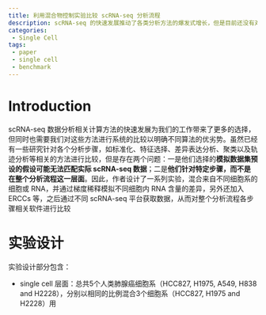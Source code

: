 ```yaml
---
title: 利用混合物控制实验比较 scRNA-seq 分析流程
description: scRNA-seq 的快速发展推动了各类分析方法的爆发式增长，但是目前还没有对整个分析流程进行系统比较的相关结果。本文中作者通过单细胞以及混合细胞或 RNA，模拟真实实验，对包括标准化、推断、降维、聚类、轨迹分析以及数据整合等过程相关的软件做了系统的比较
categories:
 - Single Cell
tags:
 - paper
 - single cell
 - benchmark
---
```


# Introduction
scRNA-seq 数据分析相关计算方法的快速发展为我们的工作带来了更多的选择，但同时也需要我们对这些方法进行系统的比较以明确不同算法的优劣势。虽然已经有一些研究针对各个分析步骤，如标准化、特征选择、差异表达分析、聚类以及轨迹分析等相关的方法进行比较，但是存在两个问题：一是他们选择的**模拟数据集预设的假设可能无法匹配实际 scRNA-seq 数据**；二是**他们针对特定步骤，而不是在整个分析流程这一层面**。因此，作者设计了一系列实验，混合来自不同细胞系的细胞或 RNA，并通过梯度稀释模拟不同细胞内 RNA 含量的差异，另外还加入 ERCCs 等，之后通过不同 scRNA-seq 平台获取数据，从而对整个分析流程各步骤相关软件进行比较  
  
# 实验设计
实验设计部分包含：  
* single cell 层面：总共5个人类肺腺癌细胞系（HCC827, H1975, A549, H838 and H2228），分别以相同的比例混合3个细胞系（HCC827, H1975 and H2228）用
